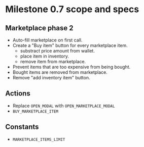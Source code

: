 # Milestone 0.7 scope and specs

## Marketplace phase 2

* Auto-fill marketplace on first call.
* Create a "Buy item" button for every marketplace item.
  * substract price amount from wallet.
  * place item in inventory.
  * remove item from marketplace.
* Prevent items that are too expensive from being bought.
* Bought items are removed from marketplace.
* Remove "add inventory item" button.

## Actions

* Replace `OPEN_MODAL` with `OPEN_MARKETPLACE_MODAL`
* `BUY_MARKETPLACE_ITEM`

## Constants

* `MARKETPLACE_ITEMS_LIMIT`
